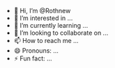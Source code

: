 - 👋 Hi, I’m @Rothnew
- 👀 I’m interested in ...
- 🌱 I’m currently learning ...
- 💞️ I’m looking to collaborate on ...
- 📫 How to reach me ...
- 😄 Pronouns: ...
- ⚡ Fun fact: ...

<!---
Rothnew/Rothnew is a ✨ special ✨ repository because its `README.md` (this file) appears on your GitHub profile.
You can click the Preview link to take a look at your changes.
--->
